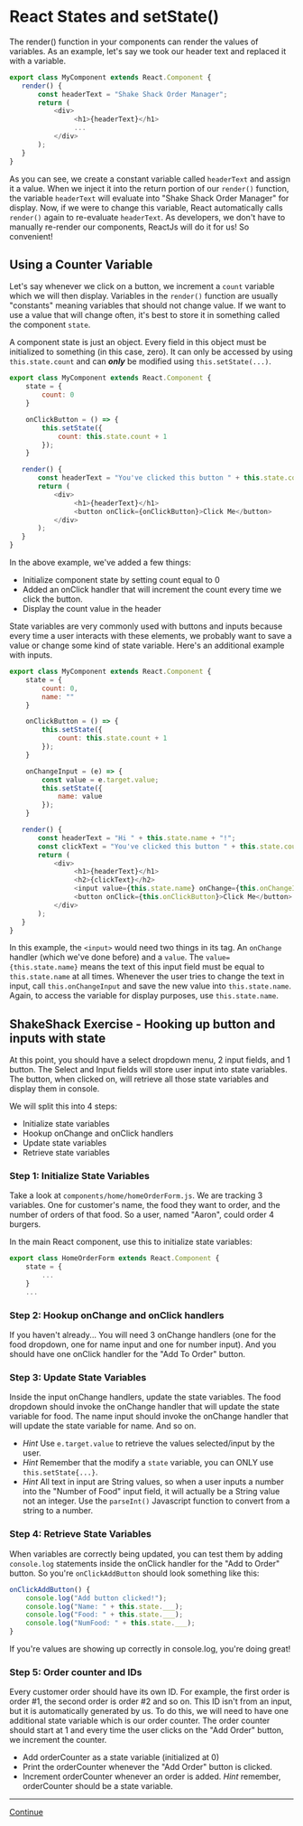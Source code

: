 # React States and setState()

The render() function in your components can render the values of variables. As an example, let's say we took our header text and replaced it with a variable.

```javascript
export class MyComponent extends React.Component {
   render() {
       const headerText = "Shake Shack Order Manager";
       return (
           <div>
                <h1>{headerText}</h1>
                ...
           </div>
       );
   }
}
```

As you can see, we create a constant variable called `headerText` and assign it a value. When we inject it into the return portion of our `render()` function, the variable `headerText` will evaluate into "Shake Shack Order Manager" for display. Now, if we were to change this variable, React automatically calls `render()` again to re-evaluate `headerText`. As developers, we don't have to manually re-render our components, ReactJs will do it for us! So convenient!

## Using a Counter Variable

Let's say whenever we click on a button, we increment a `count` variable which we will then display. Variables in the `render()` function are usually "constants" meaning variables that should not change value. If we want to use a value that will change often, it's best to store it in something called the component `state`.

A component state is just an object. Every field in this object must be initialized to something (in this case, zero). It can only be accessed by using `this.state.count` and can ***only*** be modified using `this.setState(...)`.

```javascript
export class MyComponent extends React.Component {
    state = {
        count: 0
    }

    onClickButton = () => {
        this.setState({
            count: this.state.count + 1
        });
    }

   render() {
       const headerText = "You've clicked this button " + this.state.count + " times!";
       return (
           <div>
                <h1>{headerText}</h1>
                <button onClick={onClickButton}>Click Me</button>
           </div>
       );
   }
}
```

In the above example, we've added a few things:

- Initialize component state by setting count equal to 0
- Added an onClick handler that will increment the count every time we click the button.
- Display the count value in the header

State variables are very commonly used with buttons and inputs because every time a user interacts with these elements, we probably want to save a value or change some kind of state variable. Here's an additional example with inputs.

```javascript
export class MyComponent extends React.Component {
    state = {
        count: 0,
        name: ""
    }

    onClickButton = () => {
        this.setState({
            count: this.state.count + 1
        });
    }

    onChangeInput = (e) => {
        const value = e.target.value;
        this.setState({
            name: value
        });
    }

   render() {
       const headerText = "Hi " + this.state.name + "!";
       const clickText = "You've clicked this button " + this.state.count + " times!";
       return (
           <div>
                <h1>{headerText}</h1>
                <h2>{clickText}</h2>
                <input value={this.state.name} onChange={this.onChangeInput}/>
                <button onClick={this.onClickButton}>Click Me</button>
           </div>
       );
   }
}
```

In this example, the `<input>` would need two things in its tag. An `onChange` handler (which we've done before) and a `value`. The `value={this.state.name}` means the text of this input field must be equal to `this.state.name` at all times. Whenever the user tries to change the text in input, call `this.onChangeInput` and save the new value into `this.state.name`.
Again, to access the variable for display purposes, use `this.state.name`.

## ShakeShack Exercise - Hooking up button and inputs with state

At this point, you should have a select dropdown menu, 2 input fields, and 1 button. The Select and Input fields will store user input into state variables. The button, when clicked on, will retrieve all those state variables and display them in console.

We will split this into 4 steps:

- Initialize state variables
- Hookup onChange and onClick handlers
- Update state variables
- Retrieve state variables

### Step 1: Initialize State Variables

Take a look at `components/home/homeOrderForm.js`.
We are tracking 3 variables. One for customer's name, the food they want to order, and the number of orders of that food. So a user, named "Aaron", could order 4 burgers.

In the main React component, use this to initialize state variables:

```javascript
export class HomeOrderForm extends React.Component {
    state = {
        ...
    }
    ...
```

### Step 2: Hookup onChange and onClick handlers

If you haven't already...
You will need 3 onChange handlers (one for the food dropdown, one for name input and one for number input). And you should have one onClick handler for the "Add To Order" button.

### Step 3: Update State Variables

Inside the input onChange handlers, update the state variables. The food dropdown should invoke the onChange handler that will update the state variable for food. The name input should invoke the onChange handler that will update the state variable for name. And so on.

- *Hint* Use `e.target.value` to retrieve the values selected/input by the user.
- *Hint* Remember that the modify a `state` variable, you can ONLY use `this.setState{...}`.
- *Hint* All text in input are String values, so when a user inputs a number into the "Number of Food" input field, it will actually be a String value not an integer. Use the `parseInt()` Javascript function to convert from a string to a number.

### Step 4: Retrieve State Variables

When variables are correctly being updated, you can test them by adding `console.log` statements inside the onClick handler for the "Add to Order" button. So you're `onClickAddButton` should look something like this:

```javascript
onClickAddButton() {
    console.log("Add button clicked!");
    console.log("Name: " + this.state.___);
    console.log("Food: " + this.state.___);
    console.log("NumFood: " + this.state.___);
}
```

If you're values are showing up correctly in console.log, you're doing great!

### Step 5: Order counter and IDs

Every customer order should have its own ID. For example, the first order is order #1, the second order is order #2 and so on. This ID isn't from an input, but it is automatically generated by us. To do this, we will need to have one additional state variable which is our order counter. The order counter should start at 1 and every time the user clicks on the "Add Order" button, we increment the counter.

- Add orderCounter as a state variable (initialized at 0)
- Print the orderCounter whenever the "Add Order" button is clicked.
- Increment orderCounter whenever an order is added. *Hint* remember, orderCounter should be a state variable.

---

[Continue](./09_react_lists_and_props.md)
